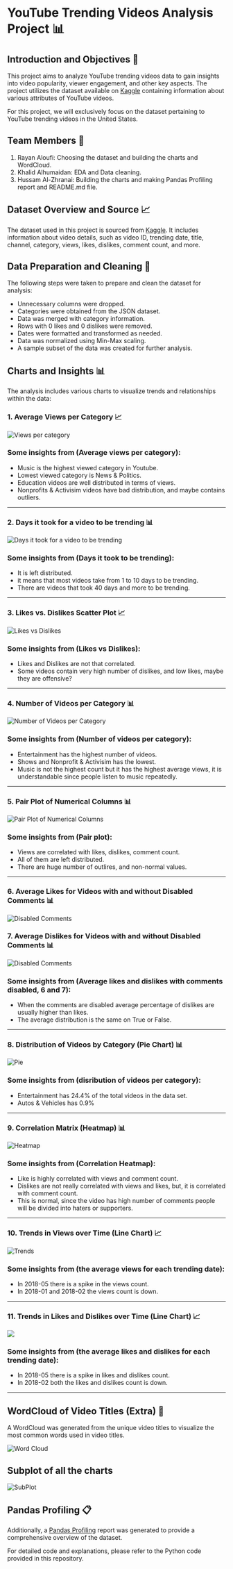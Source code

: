 # YouTube Trending Videos Analysis Project 📊

## Introduction and Objectives 🎯

This project aims to analyze YouTube trending videos data to gain insights into video popularity, viewer engagement, and other key aspects. The project utilizes the dataset available on [Kaggle](https://www.kaggle.com/datasets/datasnaek/youtube-new) containing information about various attributes of YouTube videos.

For this project, we will exclusively focus on the dataset pertaining to YouTube trending videos in the United States.

## Team Members 👥

1. Rayan Aloufi: Choosing the dataset and building the charts and WordCloud.
2. Khalid Alhumaidan: EDA and Data cleaning.
3. Hussam Al-Zhranai: Building the charts and making Pandas Profiling report and README.md file.

## Dataset Overview and Source 📈

The dataset used in this project is sourced from [Kaggle](https://www.kaggle.com/datasets/datasnaek/youtube-new). It includes information about video details, such as video ID, trending date, title, channel, category, views, likes, dislikes, comment count, and more.

## Data Preparation and Cleaning 🧹

The following steps were taken to prepare and clean the dataset for analysis:

- Unnecessary columns were dropped.
- Categories were obtained from the JSON dataset.
- Data was merged with category information.
- Rows with 0 likes and 0 dislikes were removed.
- Dates were formatted and transformed as needed.
- Data was normalized using Min-Max scaling.
- A sample subset of the data was created for further analysis.

## Charts and Insights 📊

The analysis includes various charts to visualize trends and relationships within the data:

### 1. Average Views per Category 📈
   
![Views per category](chart/Bar_avgVpC.png)

### Some insights from (Average views per category):
- Music is the highest viewed category in Youtube.
- Lowest viewed category is News & Politics.
- Education videos are well distributed in terms of views.
- Nonprofits & Activisim videos have bad distribution, and maybe contains outliers.
---

### 2. Days it took for a video to be trending 📊

![Days it took for a video to be trending](chart/Hist_dft.png)

### Some insights from (Days it took to be trending):
- It is left distributed.
- it means that most videos take from 1 to 10 days to be trending.
- There are videos that took 40 days and more to be trending.
---

### 3. Likes vs. Dislikes Scatter Plot 📈

![Likes vs Dislikes](chart/Scatter_LvsD.png)

### Some insights from (Likes vs Dislikes):
- Likes and Dislikes are not that correlated.
- Some videos contain very high number of dislikes, and low likes, maybe they are offensive?
---

### 4. Number of Videos per Category 📊

![Number of Videos per Category](chart/Count_numOfVids.png)

### Some insights from (Number of videos per category):
- Entertainment has the highest number of videos.
- Shows and Nonprofit & Activisim has the lowest.
- Music is not the highest count but it has the highest average views, it is understandable since people listen to music repeatedly.
---

### 5. Pair Plot of Numerical Columns 📊

![Pair Plot of Numerical Columns](chart/PairPlot.png)

### Some insights from (Pair plot):
- Views are correlated with likes, dislikes, comment count.
- All of them are left distributed.
- There are huge number of outlires, and non-normal values.
---

### 6. Average Likes for Videos with and without Disabled Comments 📊

![Disabled Comments](chart/Bar_LikesCD.png)

### 7. Average Dislikes for Videos with and without Disabled Comments 📊

![Disabled Comments](chart/Bar_DislikesCD.png)

### Some insights from (Average likes and dislikes with comments disabled, 6 and 7):
- When the comments are disabled average percentage of dislikes are usually higher than likes.
- The average distribution is the same on True or False.
---

### 8. Distribution of Videos by Category (Pie Chart) 📊

![Pie](chart/Pie.png)

### Some insights from (disribution of videos per category):
- Entertainment has 24.4% of the total videos in the data set.
- Autos & Vehicles has 0.9%
---

### 9. Correlation Matrix (Heatmap) 📊

![Heatmap](chart/Heatmap.png)

### Some insights from (Correlation Heatmap):
- Like is highly correlated with views and comment count.
- Dislikes are not really correlated with views and likes, but, it is correlated with comment count.
- This is normal, since the video has high number of comments people will be divided into haters or supporters.
---

### 10. Trends in Views over Time (Line Chart) 📈

![Trends](chart/TrendViews_Line.png)

### Some insights from (the average views for each trending date):
- In 2018-05 there is a spike in the views count.
- In 2018-01 and 2018-02 the views count is down.
---

### 11. Trends in Likes and Dislikes over Time (Line Chart) 📈

![](chart/TrendLD_Line.png)

### Some insights from (the average likes and dislikes for each trending date):
- In 2018-05 there is a spike in likes and dislikes count.
- In 2018-02 both the likes and dislikes count is down.
---

## WordCloud of Video Titles (Extra) 💬

A WordCloud was generated from the unique video titles to visualize the most common words used in video titles.

![Word Cloud](chart/download.png)

## Subplot of all the charts

![SubPlot](chart/Subplot.png)

## Pandas Profiling 📋

Additionally, a [Pandas Profiling](Dataset-Pandas-Summary.html) report was generated to provide a comprehensive overview of the dataset.





For detailed code and explanations, please refer to the Python code provided in this repository.
